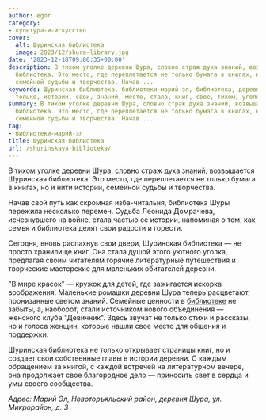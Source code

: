 ```yaml
---
author: egor
category:
- культура-и-искусство
cover:
  alt: Шуринская библиотека
  image: 2023/12/shura-library.jpg
date: '2023-12-18T09:00:35+00:00'
description: В тихом уголке деревни Шура, словно страж духа знаний, возвышается Шуринская
  библиотека. Это место, где переплетается не только бумага в книгах, но и нити истории,
  семейной судьбы и творчества. Начав ...
keywords: Шуринская библиотека, библиотеки-марий-эл, библиотека, деревни, шура, шуринская,
  только, истории, свои, знаний, место, стала, книг, свое, тихом, уголке, словно
summary: В тихом уголке деревни Шура, словно страж духа знаний, возвышается Шуринская
  библиотека. Это место, где переплетается не только бумага в книгах, но и нити истории,
  семейной судьбы и творчества. Начав ...
tag:
- библиотеки-марий-эл
title: Шуринская библиотека
url: /shurinskaya-biblioteka/
---
```


В тихом уголке деревни Шура, словно страж духа знаний, возвышается Шуринская библиотека. Это место, где переплетается не только бумага в книгах, но и нити истории, семейной судьбы и творчества.

Начав свой путь как скромная изба-читальня, библиотека Шуры пережила несколько перемен. Судьба Леонида Домрачева, исчезнувшего на войне, стала частью ее истории, напоминая о том, как семья и библиотека делят свои радости и горести.

Сегодня, вновь распахнув свои двери, Шуринская библиотека — не просто хранилище книг. Она стала душой этого уютного уголка, предлагая своим читателям горячие литературные путешествия и творческие мастерские для маленьких обитателей деревни.

"В мире красок" — кружок для детей, где зажигается искорка воображения. Маленькие ромашки деревни Шура теперь расцветают, пронизанные светом знаний. Семейные ценности в [библиотеке](/cherez-tvorchestvo-v-professiyu/) не забыты, а, наоборот, стали источником нового объединения — женского клуба "Девичник". Здесь звучат не только стихи и рассказы, но и голоса женщин, которые нашли свое место для общения и поддержки.

Шуринская библиотека не только открывает страницы книг, но и создает свои собственные главы в истории деревни. С каждым обращением за книгой, с каждой встречей на литературном вечере, она продолжает свое благородное дело — приносить свет в сердца и умы своего сообщества.

_Адрес: Марий Эл, Новоторъяльский район, деревня Шура, ул. Микрорайон, д. 3_